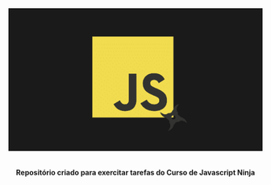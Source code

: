 <div align="center">
  <img src="images/curso-javascript-ninja.png" alt="Javascript Ninja"/>
  <br>
  <br> 
  <p><strong>Repositório criado para exercitar tarefas do Curso de Javascript Ninja</strong></p>
</div>




